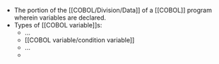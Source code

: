 - The portion of the [[COBOL/Division/Data]] of a [[COBOL]] program wherein variables are declared.
- Types of [[COBOL variable]]s:
	- ...
	- [[COBOL variable/condition variable]]
	- ...
	-